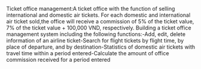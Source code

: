 Ticket office management:A ticket office with  the  function  of  selling  international and domestic air tickets. For each domestic and  international  air  ticket  sold,the  office will  receive  a  commission  of  5%  of  the ticket   value,   7%   of   the   ticket   value   + 100,000   VND,   respectively. Building   a ticket office management system including the following functions:-Add, edit, delete information of an airline ticket-Search for flight tickets by flight time, by place of departure, and by destination-Statistics  of  domestic  air  tickets  with travel time within a period entered-Calculate the amount of office commission received for a period entered

